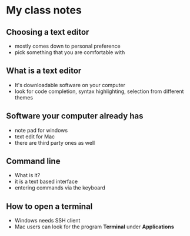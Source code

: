 # My class notes

## Choosing a text editor
- mostly comes down to personal preference
- pick something that you are comfortable with

## What is a text editor
- It's downloadable software on your computer
- look for code completion, syntax highlighting, selection from different themes

## Software your computer already has
- note pad for windows 
- text edit for Mac
- there are third party ones as well

## Command line
  - What is it?
  - it is a text based interface
  - entering commands via the keyboard
  
  ## How to open a terminal
  - Windows needs SSH client
  - Mac users can look for the program **Terminal** under **Applications**

